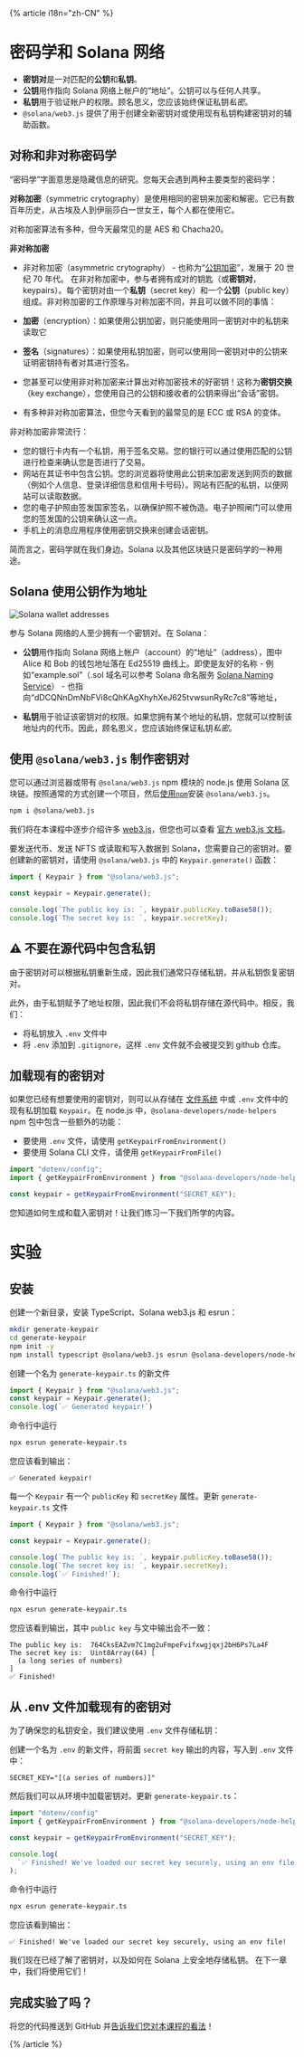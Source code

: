 {% article i18n="zh-CN" %}

# 密码学和 Solana 网络

- **密钥对**是一对匹配的**公钥**和**私钥**。
- **公钥**用作指向 Solana 网络上帐户的“地址”。公钥可以与任何人共享。
- **私钥**用于验证帐户的权限。顾名思义，您应该始终保证私钥*私密*。
- `@solana/web3.js` 提供了用于创建全新密钥对或使用现有私钥构建密钥对的辅助函数。

## 对称和非对称密码学

“密码学”字面意思是隐藏信息的研究。您每天会遇到两种主要类型的密码学：

**对称加密**（symmetric crytography）是使用相同的密钥来加密和解密。它已有数百年历史，从古埃及人到伊丽莎白一世女王，每个人都在使用它。

对称加密算法有多种，但今天最常见的是 AES 和 Chacha20。

**非对称加密**

- 非对称加密（asymmetric crytography） - 也称为“[公钥加密](https://en.wikipedia.org/wiki/Public-key_cryptography)”，发展于 20 世纪 70 年代。 在非对称加密中，参与者拥有成对的钥匙（或**密钥对**，keypairs）。每个密钥对由一个**私钥**（secret key）和一个**公钥**（public key）组成。非对称加密的工作原理与对称加密不同，并且可以做不同的事情：

- **加密**（encryption）：如果使用公钥加密，则只能使用同一密钥对中的私钥来读取它
- **签名**（signatures）：如果使用私钥加密，则可以使用同一密钥对中的公钥来证明密钥持有者对其进行签名。
- 您甚至可以使用非对称加密来计算出对称加密技术的好密钥！这称为**密钥交换**（key exchange），您使用自己的公钥和接收者的公钥来得出“会话”密钥。
- 有多种非对称加密算法，但您今天看到的最常见的是 ECC 或 RSA 的变体。    

非对称加密非常流行：

  - 您的银行卡内有一个私钥，用于签名交易。您的银行可以通过使用匹配的公钥进行检查来确认您是否进行了交易。
  - 网站在其证书中包含公钥。您的浏览器将使用此公钥来加密发送到网页的数据（例如个人信息、登录详细信息和信用卡号码）。网站有匹配的私钥，以便网站可以读取数据。
  - 您的电子护照由签发国家签名，以确保护照不被伪造。电子护照闸门可以使用您的签发国的公钥来确认这一点。
  - 手机上的消息应用程序使用密钥交换来创建会话密钥。

简而言之，密码学就在我们身边。Solana 以及其他区块链只是密码学的一种用途。

## Solana 使用公钥作为地址

![Solana wallet addresses](../../../images/wallet-addresses.svg)

参与 Solana 网络的人至少拥有一个密钥对。在 Solana：

- **公钥**用作指向 Solana 网络上帐户（account）的“地址”（address），图中 Alice 和 Bob 的钱包地址落在 Ed25519 曲线上。即使是友好的名称 - 例如“example.sol”（.sol 域名可以参考 Solana 命名服务 [Solana Naming Service](https://www.quicknode.com/guides/solana-development/getting-started/how-to-create-a-sol-domain-using-solana-naming-service)） - 也指向“dDCQNnDmNbFVi8cQhKAgXhyhXeJ625tvwsunRyRc7c8”等地址，

- **私钥**用于验证该密钥对的权限。如果您拥有某个地址的私钥，您就可以控制该地址内的代币。因此，顾名思义，您应该始终保证私钥*私密*。

## 使用 `@solana/web3.js` 制作密钥对

您可以通过浏览器或带有 `@solana/web3.js` npm 模块的 node.js 使用 Solana 区块链。按照通常的方式创建一个项目，然后[使用`npm`](https://nodesource.com/blog/an-absolute-beginners-guide-to-using-npm/)安装 `@solana/web3.js`。

```bash
npm i @solana/web3.js
```

我们将在本课程中逐步介绍许多 [web3.js](https://docs.solana.com/developing/clients/javascript-reference)，但您也可以查看 [官方 web3.js 文档](https://docs.solana.com/developing/clients/javascript-reference)。

要发送代币、发送 NFTS 或读取和写入数据到 Solana，您需要自己的密钥对。要创建新的密钥对，请使用 `@solana/web3.js` 中的 `Keypair.generate()` 函数：

```typescript
import { Keypair } from "@solana/web3.js";

const keypair = Keypair.generate();

console.log(`The public key is: `, keypair.publicKey.toBase58());
console.log(`The secret key is: `, keypair.secretKey);
```

## ⚠️ 不要在源代码中包含私钥

由于密钥对可以根据私钥重新生成，因此我们通常只存储私钥，并从私钥恢复密钥对。

此外，由于私钥赋予了地址权限，因此我们不会将私钥存储在源代码中。相反，我们：

- 将私钥放入 `.env` 文件中
- 将 `.env` 添加到 `.gitignore`，这样 `.env` 文件就不会被提交到 github 仓库。

## 加载现有的密钥对

如果您已经有想要使用的密钥对，则可以从存储在 [文件系统](https://docs.solana.com/wallet-guide/file-system-wallet) 中或 `.env` 文件中的现有私钥加载 `Keypair`。在 node.js 中，`@solana-developers/node-helpers` npm 包中包含一些额外的功能：

  - 要使用 `.env` 文件，请使用 `getKeypairFromEnvironment()`
  - 要使用 Solana CLI 文件，请使用 `getKeypairFromFile()`

```typescript
import "dotenv/config";
import { getKeypairFromEnvironment } from "@solana-developers/node-helpers";

const keypair = getKeypairFromEnvironment("SECRET_KEY");
```

您知道如何生成和载入密钥对！让我们练习一下我们所学的内容。

# 实验

## 安装

创建一个新目录，安装 TypeScript、Solana web3.js 和 esrun：

```bash
mkdir generate-keypair
cd generate-keypair
npm init -y
npm install typescript @solana/web3.js esrun @solana-developers/node-helpers
```

创建一个名为 `generate-keypair.ts` 的新文件

```typescript
import { Keypair } from "@solana/web3.js";
const keypair = Keypair.generate();
console.log(`✅ Generated keypair!`)
```

命令行中运行

```bash
npx esrun generate-keypair.ts
```

您应该看到输出：

```text
✅ Generated keypair!
```

每一个 `Keypair` 有一个 `publicKey` 和 `secretKey` 属性。更新 `generate-keypair.ts` 文件

```typescript
import { Keypair } from "@solana/web3.js";

const keypair = Keypair.generate();

console.log(`The public key is: `, keypair.publicKey.toBase58());
console.log(`The secret key is: `, keypair.secretKey);
console.log(`✅ Finished!`);
```

命令行中运行

```bash
npx esrun generate-keypair.ts
```

您应该看到输出，其中 `public key` 与文中输出会不一致：

```text
The public key is:  764CksEAZvm7C1mg2uFmpeFvifxwgjqxj2bH6Ps7La4F
The secret key is:  Uint8Array(64) [
  (a long series of numbers) 
]
✅ Finished!
```

## 从 .env 文件加载现有的密钥对

为了确保您的私钥安全，我们建议使用 `.env` 文件存储私钥：

创建一个名为 `.env` 的新文件，将前面 `secret key` 输出的内容，写入到 `.env` 文件中：

```env
SECRET_KEY="[(a series of numbers)]"
```

然后我们可以从环境中加载密钥对。更新 `generate-keypair.ts`：

```typescript
import "dotenv/config"
import { getKeypairFromEnvironment } from "@solana-developers/node-helpers";

const keypair = getKeypairFromEnvironment("SECRET_KEY");

console.log(
  `✅ Finished! We've loaded our secret key securely, using an env file!`
);
```

命令行中运行

```bash
npx esrun generate-keypair.ts
```

您应该看到输出：

```text
✅ Finished! We've loaded our secret key securely, using an env file!
```

我们现在已经了解了密钥对，以及如何在 Solana 上安全地存储私钥。 在下一章中，我们将使用它们！


## 完成实验了吗？

将您的代码推送到 GitHub 并[告诉我们您对本课程的看法](https://form.typeform.com/to/IPH0UGz7#answers-lesson=ee06a213-5d74-4954-846e-cba883bc6db1)！

{% /article %}